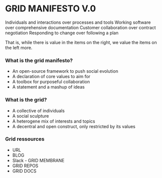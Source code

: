 # GRID MANIFESTO V.0 #




Individuals and interactions over processes and tools
Working software over comprehensive documentation
Customer collaboration over contract negotiation
Responding to change over following a plan

That is, while there is value in the items on
the right, we value the items on the left more.

### What is the grid manifesto? ###

* An open-source framework to push social evolution
* A declaration of core values to aim for
* A toolbox for purposeful collaboration
* A statement and a mashup of ideas

### What is the grid? ###

* A collective of individuals
* A social sculpture
* A heterogene mix of interests and topics
* A decentral and open construct, only restricted by its values

### Grid ressources ###

* URL
* BLOG
* Slack - GRID MEMBRANE
* GRID REPOS
* GRID DOCS